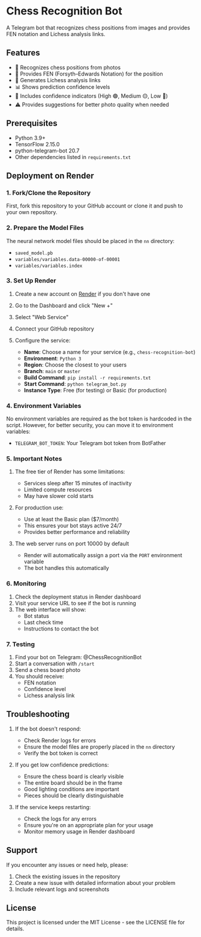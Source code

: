 # Chess Recognition Bot

A Telegram bot that recognizes chess positions from images and provides FEN notation and Lichess analysis links.

## Features

- 🎯 Recognizes chess positions from photos
- 📝 Provides FEN (Forsyth–Edwards Notation) for the position
- 🔗 Generates Lichess analysis links
- 📊 Shows prediction confidence levels
- 🚦 Includes confidence indicators (High 🟢, Medium 🟡, Low 🔴)
- ⚠️ Provides suggestions for better photo quality when needed

## Prerequisites

- Python 3.9+
- TensorFlow 2.15.0
- python-telegram-bot 20.7
- Other dependencies listed in `requirements.txt`

## Deployment on Render

### 1. Fork/Clone the Repository

First, fork this repository to your GitHub account or clone it and push to your own repository.

### 2. Prepare the Model Files

The neural network model files should be placed in the `nn` directory:
- `saved_model.pb`
- `variables/variables.data-00000-of-00001`
- `variables/variables.index`

### 3. Set Up Render

1. Create a new account on [Render](https://render.com) if you don't have one
2. Go to the Dashboard and click "New +"
3. Select "Web Service"
4. Connect your GitHub repository
5. Configure the service:

   - **Name**: Choose a name for your service (e.g., `chess-recognition-bot`)
   - **Environment**: `Python 3`
   - **Region**: Choose the closest to your users
   - **Branch**: `main` or `master`
   - **Build Command**: `pip install -r requirements.txt`
   - **Start Command**: `python telegram_bot.py`
   - **Instance Type**: Free (for testing) or Basic (for production)

### 4. Environment Variables

No environment variables are required as the bot token is hardcoded in the script. However, for better security, you can move it to environment variables:

- `TELEGRAM_BOT_TOKEN`: Your Telegram bot token from BotFather

### 5. Important Notes

1. The free tier of Render has some limitations:
   - Services sleep after 15 minutes of inactivity
   - Limited compute resources
   - May have slower cold starts

2. For production use:
   - Use at least the Basic plan ($7/month)
   - This ensures your bot stays active 24/7
   - Provides better performance and reliability

3. The web server runs on port 10000 by default
   - Render will automatically assign a port via the `PORT` environment variable
   - The bot handles this automatically

### 6. Monitoring

1. Check the deployment status in Render dashboard
2. Visit your service URL to see if the bot is running
3. The web interface will show:
   - Bot status
   - Last check time
   - Instructions to contact the bot

### 7. Testing

1. Find your bot on Telegram: @ChessRecognitionBot
2. Start a conversation with `/start`
3. Send a chess board photo
4. You should receive:
   - FEN notation
   - Confidence level
   - Lichess analysis link

## Troubleshooting

1. If the bot doesn't respond:
   - Check Render logs for errors
   - Ensure the model files are properly placed in the `nn` directory
   - Verify the bot token is correct

2. If you get low confidence predictions:
   - Ensure the chess board is clearly visible
   - The entire board should be in the frame
   - Good lighting conditions are important
   - Pieces should be clearly distinguishable

3. If the service keeps restarting:
   - Check the logs for any errors
   - Ensure you're on an appropriate plan for your usage
   - Monitor memory usage in Render dashboard

## Support

If you encounter any issues or need help, please:
1. Check the existing issues in the repository
2. Create a new issue with detailed information about your problem
3. Include relevant logs and screenshots

## License

This project is licensed under the MIT License - see the LICENSE file for details.
